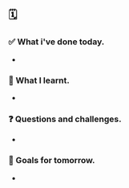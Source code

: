 ## 🗓️ 

### ✅ What i've done today.
- 

### 🧠 What I learnt.
- 

### ❓ Questions and challenges.
- 

### 🎯 Goals for tomorrow.
- 